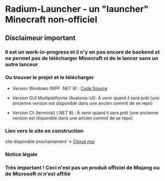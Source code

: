 # Radium-Launcher - un "launcher" Minecraft non-officiel

## Disclaimeur important

### Il est un work-in-progress et il n'y en pas encore de backend et ne permet pas de télécharger Minecraft ni de le lancer sans un autre lanceur

### Ou trouver le projet et le télécharger

- Version Windows (WPF .NET 8) : [Code Source](https://shorturl.at/N4buo)

- Version GUI Multiplatforme (Avalonia-UI): À venir quand il sera prêt (une ancienne version est disponible dans une ancien commit de se repo)

- Version Cli (terminal) (.NET 8) :  À venir quand il sera prêt (une ancienne version est disponible dans une ancien commit de se repo)

### Lien vers le site en construction

site disponible prochainement -> [Cliqué moi](https://xgui4.github.io/Radium.Launcher)

### Notice légale

### Très important ! Ceci n'est pas un produit officiel de Mojang ou de Microsoft ni n'est affilié